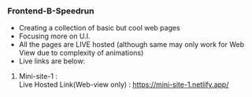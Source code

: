 ### Frontend-B-Speedrun
- Creating a collection of basic but cool web pages
- Focusing more on U.I.
- All the pages are LIVE hosted (although same may only work for Web View due to complexity of animations)
- Live links are below:

1. Mini-site-1 : <br>
   Live Hosted Link(Web-view only) : https://mini-site-1.netlify.app/
